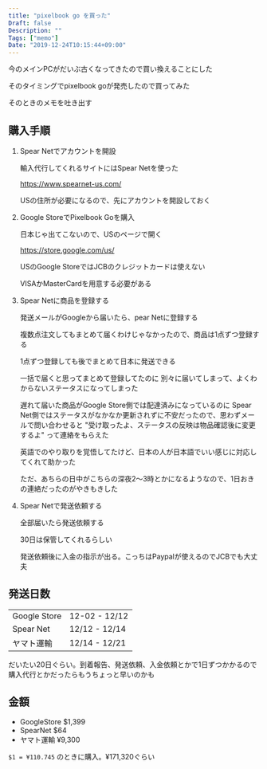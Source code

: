 ```yaml
---
title: "pixelbook go を買った"
Draft: false
Description: ""
Tags: ["memo"]
Date: "2019-12-24T10:15:44+09:00"
---
```


今のメインPCがだいぶ古くなってきたので買い換えることにした

そのタイミングでpixelbook goが発売したので買ってみた

そのときのメモを吐き出す

<!--more-->

## 購入手順

1. Spear Netでアカウントを開設

    輸入代行してくれるサイトにはSpear Netを使った

    https://www.spearnet-us.com/

    USの住所が必要になるので、先にアカウントを開設しておく

2. Google StoreでPixelbook Goを購入

    日本じゃ出てこないので、USのページで開く

    https://store.google.com/us/

    USのGoogle StoreではJCBのクレジットカードは使えない

    VISAかMasterCardを用意する必要がある

3. Spear Netに商品を登録する

    発送メールがGoogleから届いたら、pear Netに登録する

    複数点注文してもまとめて届くわけじゃなかったので、商品は1点ずつ登録する

    1点ずつ登録しても後でまとめて日本に発送できる


    一括で届くと思ってまとめて登録してたのに
    別々に届いてしまって、よくわからないステータスになってしまった

    遅れて届いた商品がGoogle Store側では配達済みになっているのに
    Spear Net側ではステータスがなかなか更新されずに不安だったので、思わずメールで問い合わせると
    "受け取ったよ、ステータスの反映は物品確認後に変更するよ" って連絡をもらえた

    英語でのやり取りを覚悟してたけど、日本の人が日本語でいい感じに対応してくれて助かった

    ただ、あちらの日中がこちらの深夜2〜3時とかになるようなので、1日おきの連絡だったのがやきもきした

4. Spear Netで発送依頼する

    全部届いたら発送依頼する

    30日は保管してくれるらしい

    発送依頼後に入金の指示が出る。こっちはPaypalが使えるのでJCBでも大丈夫

## 発送日数

|              |               |
| :--          | :--           |
| Google Store | 12-02 - 12/12 |
| Spear Net    | 12/12 - 12/14 |
| ヤマト運輸   | 12/14 - 12/21 |

だいたい20日ぐらい。到着報告、発送依頼、入金依頼とかで1日ずつかかるので
購入代行とかだったらもうちょっと早いのかも

## 金額

- GoogleStore $1,399
- SpearNet    $64
- ヤマト運輸  ¥9,300

`$1 = ¥110.745` のときに購入。¥171,320ぐらい
